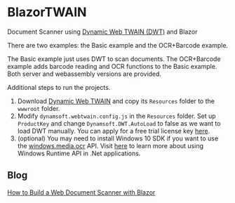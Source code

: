 # BlazorTWAIN

Document Scanner using [Dynamic Web TWAIN (DWT)](https://www.dynamsoft.com/web-twain/overview/) and Blazor

There are two examples: the Basic example and the OCR+Barcode example.

The Basic example just uses DWT to scan documents. The OCR+Barcode example adds barcode reading and OCR functions to the Basic example. Both server and webassembly versions are provided.

Additional steps to run the projects.

1. Download [Dynamic Web TWAIN](https://www.dynamsoft.com/web-twain/downloads/) and copy its `Resources` folder to the `wwwroot` folder.
2. Modify `dynamsoft.webtwain.config.js` in the `Resources` folder. Set up `ProductKey` and change `Dynamsoft.DWT.AutoLoad` to false as we want to load DWT manually. You can apply for a free trial license key [here](https://www.dynamsoft.com/customer/license/trialLicense/?product=dwt).
3. (optional) You may need to install Windows 10 SDK if you want to use the [windows.media.ocr](https://docs.microsoft.com/en-us/uwp/api/Windows.Media.Ocr.OcrEngine?view=winrt-20348) API. Visit [here](https://docs.microsoft.com/en-us/windows/apps/desktop/modernize/desktop-to-uwp-enhance) to learn more about using Windows Runtime API in .Net applications.

## Blog

[How to Build a Web Document Scanner with Blazor](https://www.dynamsoft.com/codepool/web-document-scanner-with-blazor.html)

